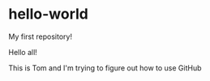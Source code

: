 # hello-world
My first repository!

Hello all!

This is Tom and I'm trying to figure out how to use GitHub
